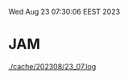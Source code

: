 Wed Aug 23 07:30:06 EEST 2023
# JAM
<a href='./cache/202308/23_07.log'>./cache/202308/23_07.log</a>
